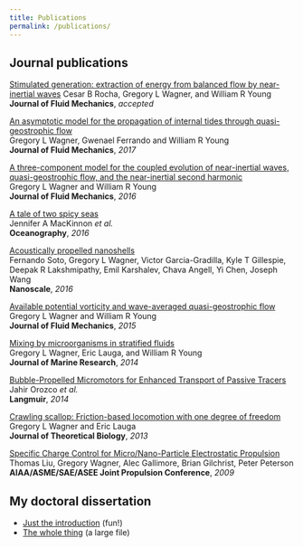 ```yaml
---
title: Publications
permalink: /publications/
---
```


## Journal publications

[Stimulated generation: extraction of energy from balanced flow by near-inertial waves][10]
Cesar B Rocha, Gregory L Wagner, and William R Young  
**Journal of Fluid Mechanics**, *accepted*

[An asymptotic model for the propagation of internal tides through quasi-geostrophic flow][9]  
Gregory L Wagner, Gwenael Ferrando and William R Young  
**Journal of Fluid Mechanics**, *2017*

[A three-component model for the coupled evolution of near-inertial waves, quasi-geostrophic flow, and the near-inertial second harmonic][8]  
Gregory L Wagner and William R Young  
**Journal of Fluid Mechanics**, *2016*

[A tale of two spicy seas][7]  
Jennifer A MacKinnon *et al.*  
**Oceanography**, *2016*

[Acoustically propelled nanoshells][6]  
Fernando Soto, Gregory L Wagner, Victor Garcia-Gradilla, Kyle T Gillespie, Deepak R Lakshmipathy,
Emil Karshalev, Chava Angell, Yi Chen, Joseph Wang  
**Nanoscale**, *2016*

[Available potential vorticity and wave-averaged quasi-geostrophic flow][5]  
Gregory L Wagner and William R Young  
**Journal of Fluid Mechanics**, *2015*

[Mixing by microorganisms in stratified fluids][4]  
Gregory L Wagner, Eric Lauga, and William R Young  
**Journal of Marine Research**, *2014*

[Bubble-Propelled Micromotors for Enhanced Transport of Passive Tracers][3]  
Jahir Orozco *et al.*  
**Langmuir**, *2014*

[Crawling scallop: Friction-based locomotion with one degree of freedom][2]  
Gregory L Wagner and Eric Lauga  
**Journal of Theoretical Biology**, *2013*

[Specific Charge Control for Micro/Nano-Particle Electrostatic Propulsion][1]  
Thomas Liu, Gregory Wagner, Alec Gallimore, Brian Gilchrist, Peter Peterson  
**AIAA/ASME/SAE/ASEE Joint Propulsion Conference**, *2009*


## My doctoral dissertation

* [Just the introduction][] (fun!)
* [The whole thing][] (a large file)


[Just the introduction]: https://glwagner.github.io/assets/pdf/glwDissertationIntroduction.pdf 
[The whole thing]: https://glwagner.github.io/assets/pdf/glwDissertation.pdf 

[10]: https://glwagner.github.io/assets/pdf/stimulatedGeneration-JFM-review.pdf
[9]: https://glwagner.github.io/assets/pdf/asymptoticInternalTides-JFM-2017.pdf
[8]: https://glwagner.github.io/assets/pdf/threeComponentModel-JFM-2016.pdf
[7]: http://tos.org/oceanography/article/a-tale-of-two-spicy-seas
[6]: http://pubs.rsc.org/-/content/articlelanding/2016/nr/c6nr06603h
[5]: https://glwagner.github.io/assets/pdf/availablePotentialVorticity-JFM-2015.pdf
[4]: https://glwagner.github.io/assets/pdf/stratifiedMixingMicros-JMR-2014.pdf
[3]: https://glwagner.github.io/assets/pdf/mixingBubbles-Langmuir-2014.pdf
[2]: https://glwagner.github.io/assets/pdf/crawlingScallop-JTheorBiol-2013.pdf
[1]: https://glwagner.github.io/assets/pdf/electrostaticPropulsion-AIAA-2009.pdf

